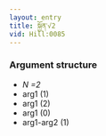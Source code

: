 ```yaml
---
layout: entry
title: སྐྱོན་√2
vid: Hill:0085
---
```

### Argument structure
* _N =2_
* arg1 (1)
* arg1 (2)
* arg1 (0)
* arg1-arg2 (1)
